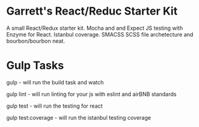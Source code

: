 # Garrett's React/Reduc Starter Kit
A small React/Redux starter kit. Mocha and and Expect JS testing with Enzyme for React. Istanbul coverage. SMACSS SCSS file archetecture and bourbon/bourbon neat.

# Gulp Tasks
gulp - will run the build task and watch

gulp lint - will run linting for your js with eslint and airBNB standards

gulp test - will run the testing for react

gulp test:coverage - will run the istanbul testing coverage

